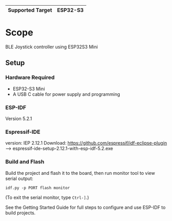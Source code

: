 | Supported Target  | ESP32-S3 |
| ----------------- | -------- |

# Scope

BLE Joystick controller using ESP32S3 Mini 

## Setup

### Hardware Required

* ESP32-S3 Mini 
* A USB C cable for power supply and programming

### ESP-IDF

Version 5.2.1

### Espressif-IDE

version: IEP 2.12.1
Download: https://github.com/espressif/idf-eclipse-plugin --> espressif-ide-setup-2.12.1-with-esp-idf-5.2.exe 

### Build and Flash

Build the project and flash it to the board, then run monitor tool to view serial output:

```
idf.py -p PORT flash monitor
```

(To exit the serial monitor, type ``Ctrl-]``.)

See the Getting Started Guide for full steps to configure and use ESP-IDF to build projects.
